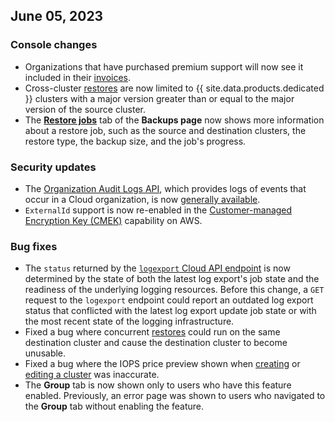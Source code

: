 ## June 05, 2023

<h3> Console changes </h3>

- Organizations that have purchased premium support will now see it included in their [invoices](https://www.cockroachlabs.com/docs/cockroachcloud/billing-management).
- Cross-cluster [restores](https://www.cockroachlabs.com/docs/cockroachcloud/use-managed-service-backups#restore-a-cluster) are now limited to {{ site.data.products.dedicated }} clusters with a major version greater than or equal to the major version of the source cluster.
- The [**Restore jobs**](https://www.cockroachlabs.com/docs/cockroachcloud/use-managed-service-backups#restore-a-cluster) tab of the **Backups page** now shows more information about a restore job, such as the source and destination clusters, the restore type, the backup size, and the job's progress.

<h3> Security updates </h3>

- The [Organization Audit Logs API](https://www.cockroachlabs.com/docs/cockroachcloud/cloud-org-audit-logs), which provides logs of events that occur in a Cloud organization, is now [generally available](../{{site.versions["stable"]}}/cockroachdb-feature-availability.html#feature-availability-phases).
- `ExternalId` support is now re-enabled in the [Customer-managed Encryption Key (CMEK)](https://www.cockroachlabs.com/docs/cockroachcloud/cmek-ops-aws) capability on AWS.

<h3> Bug fixes </h3>

- The `status` returned by the [`logexport` Cloud API endpoint](https://www.cockroachlabs.com/docs/cockroachcloud/export-logs#the-logexport-endpoint) is now determined by the state of both the latest log export's job state and the readiness of the underlying logging resources. Before this change, a `GET` request to the `logexport` endpoint could report an outdated log export status that conflicted with the latest log export update job state or with the most recent state of the logging infrastructure.
- Fixed a bug where concurrent [restores](https://www.cockroachlabs.com/docs/cockroachcloud/use-managed-service-backups#restore-a-cluster) could run on the same destination cluster and cause the destination cluster to become unusable.
- Fixed a bug where the IOPS price preview shown when [creating](https://www.cockroachlabs.com/docs/cockroachcloud/create-your-cluster) or [editing a cluster](https://www.cockroachlabs.com/docs/cockroachcloud/cluster-management) was inaccurate.
- The **Group** tab is now shown only to users who have this feature enabled. Previously, an error page was shown to users who navigated to the **Group** tab without enabling the feature.